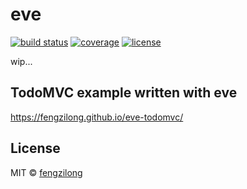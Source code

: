 # eve

[![build status][build-status-image]][build-status-url]
[![coverage][coverage-image]][coverage-url]
[![license][license-image]][license-url]

wip...

## TodoMVC example written with eve

https://fengzilong.github.io/eve-todomvc/

## License

MIT &copy; [fengzilong](https://github.com/fengzilong)

[build-status-image]: https://img.shields.io/circleci/project/fengzilong/eve/master.svg?style=flat-square
[build-status-url]: https://circleci.com/gh/fengzilong/eve

[coverage-image]: https://img.shields.io/codecov/c/github/fengzilong/eve.svg?style=flat-square
[coverage-url]: https://codecov.io/gh/fengzilong/eve

[license-image]: https://img.shields.io/badge/license-MIT-000000.svg?style=flat-square
[license-url]: LICENSE
